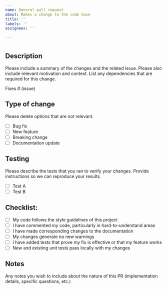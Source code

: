 ```yaml
---
name: General pull request
about: Makes a change to the code base
title: ''
labels: ''
assignees: ''

---
```


# <Pull Request Title>

## Description

Please include a summary of the changes and the related issue. Please also include relevant motivation and context. List any dependencies that are required for this change.

Fixes # (issue)

## Type of change

Please delete options that are not relevant.

- [ ] Bug fix
- [ ] New feature
- [ ] Breaking change
- [ ] Documentation update

## Testing

Please describe the tests that you ran to verify your changes. Provide instructions so we can reproduce your results.

- [ ] Test A
- [ ] Test B

## Checklist:

- [ ] My code follows the style guidelines of this project
- [ ] I have commented my code, particularly in hard-to-understand areas
- [ ] I have made corresponding changes to the documentation
- [ ] My changes generate no new warnings
- [ ] I have added tests that prove my fix is effective or that my feature works
- [ ] New and existing unit tests pass locally with my changes

## Notes

Any notes you wish to include about the nature of this PR (implementation details, specific questions, etc.)
